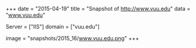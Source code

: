 
+++
date = "2015-04-19"
title = "Snapshot of http://www.vuu.edu"
data = "www.vuu.edu"

Server = ["IIS"]
domain = ["vuu.edu"]

  image = "snapshots/2015_16/www.vuu.edu.png"
+++
#

